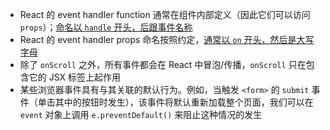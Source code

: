 - React 的 event handler function 通常在组件内部定义（因此它们可以访问 `props`）；[命名以 `handle` 开头，后跟事件名称](https://beta.reactjs.org/learn/responding-to-events#:~:text=of%20the%20event.-,By%20convention,-%2C%20it%20is%20common)
- React 的 event handler props 命名按照约定，[通常以 `on` 开头，然后是大写字母](https://beta.reactjs.org/learn/responding-to-events#:~:text=event%20handler%20props%20should%20start)
- 除了 `onScroll` 之外，所有事件都会在 React 中冒泡/传播，`onScroll` 只在包含它的 JSX 标签上起作用
- 某些浏览器事件具有与其关联的默认行为。例如，当触发 `<form>` 的 `submit` 事件（单击其中的按钮时发生），该事件将默认重新加载整个页面，我们可以在 `event` 对象上调用 `e.preventDefault()` 来阻止这种情况的发生